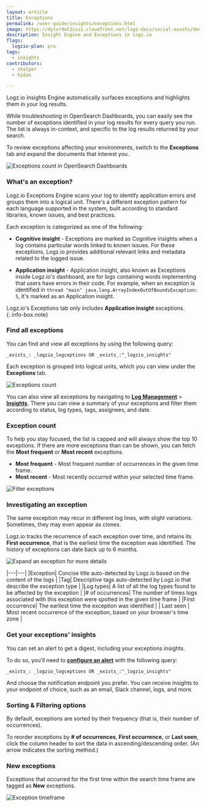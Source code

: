 ```yaml
---
layout: article
title: Exceptions
permalink: /user-guide/insights/exceptions.html
image: https://dytvr9ot2sszz.cloudfront.net/logz-docs/social-assets/docs-social.jpg
description: Insight Engine and Exceptions in Logz.io
flags:
  logzio-plan: pro
tags:
  - insights
contributors:
  - shalper
  - hidan

---
```



Logz.io Insights Engine automatically surfaces exceptions and highlights them in your log results.

While troubleshooting in OpenSearch Dashboards, you can easily see the number of exceptions identified in your log results for every query you run. The list is always in-context, and specific to the log results returned by your search.

To review exceptions affecting your environments, switch to the **Exceptions** tab and expand the documents that interest you.

![Exceptions count in OpenSearch Dashboards](https://dytvr9ot2sszz.cloudfront.net/logz-docs/osd-discover/exceptions-tab.png)

### What's an exception?

Logz.io Exceptions Engine scans your log to identify application errors and groups them into a logical unit. There's a different exception pattern for each language supported in the system, built according to standard libraries, known issues, and best practices.

Each exception is categorized as one of the following:

* **Cognitive insight** - Exceptions are marked as Cognitive insights when a log contains particular words linked to known issues. For these exceptions, Logz.io provides additional relevant links and metadata related to the logged issue.


* **Application insight** - Application insight, also known as Exceptions inside Logz.io's dashboard, are for logs containing words implementing that users have errors in their code. For example, when an exception is identified in `thread "main" java.lang.ArrayIndexOutOfBoundsException: 5`, it's marked as an Application insight.


Logz.io's Exceptions tab only includes **Application insight** exceptions. 
{:.info-box.note}

### Find all exceptions

You can find and view all exceptions by using the following query:

`_exists_: _logzio_logceptions OR _exists_:"_logzio_insights"`

Each exception is grouped into logical units, which you can view under the **Exceptions** tab.

![Exceptions count](https://dytvr9ot2sszz.cloudfront.net/logz-docs/osd-discover/all-exceptions-query.png)

You can also view all exceptions by navigating to **[Log Management](https://app.logz.io/#/dashboard/kibana)** > **[Insights](https://app.logz.io/#/dashboard/insights)**. There you can view a summary of your exceptions and filter them according to status, log types, tags, assignees, and date. 

<!-- ![Log management insights](https://dytvr9ot2sszz.cloudfront.net/logz-docs/kibana-discover/logs-insights-exceptions.gif) -->

### Exception count
To help you stay focused, the list is capped and will always show the top 10 exceptions.
If there are more exceptions than can be shown, you can fetch the **Most frequent** or **Most recent** exceptions.

* **Most frequent** - Most frequent number of occurrences in the given time frame.
* **Most recent** - Most recently occurred within your selected time frame.

![Filter exceptions](https://dytvr9ot2sszz.cloudfront.net/logz-docs/osd-discover/top-exceptions_aug2022.png)

### Investigating an exception

The same exception may recur in different log lines, with slight variations. Sometimes, they may even appear as clones.

Logz.io tracks the recurrence of each exception over time, and retains its **First occurrence**, that is the earliest time the exception was identified. The history of exceptions can date back up to 6 months.

![Expand an exception for more details](https://dytvr9ot2sszz.cloudfront.net/logz-docs/osd-discover/exception-overview.png)

|---|---|
|Exception| Concise title auto-detected by Logz.io based on the content of the logs |
|Tag| Descriptive tags auto-detected by Logz.io that describe the exception type |
|Log types| A list of all the log types found to be affected by the exception |
|# of occurrences| The number of times logs associated with this exception were spotted in the given time frame |
|First occurrence| The earliest time the exception was identified |
| Last seen | Most recent occurrence of the exception, based on your browser's time zone |


### Get your exceptions' insights

You can set an alert to get a digest, including your exceptions insights.

To do so, you'll need to [**configure an alert**](/user-guide/alerts/configure-an-alert.html) with the following query:

`_exists_: _logzio_logceptions OR _exists_:"_logzio_insights"`

And choose the notification endpoint you prefer. You can receive insights to your endpoint of choice, such as an email, Slack channel, logs, and more.

### Sorting & Filtering options

By default, exceptions are sorted by their frequency (that is, their number of occurrences).

To reorder exceptions by **# of occurrences**, **First occurrence**, or **Last seen**, click the column header to sort the data in ascending/descending order. (An arrow indicates the sorting method.)

### New exceptions

Exceptions that occurred for the first time within the search time frame are tagged as **New** exceptions.

![Exception timeframe](https://dytvr9ot2sszz.cloudfront.net/logz-docs/osd-discover/first-seen-exception.png)
